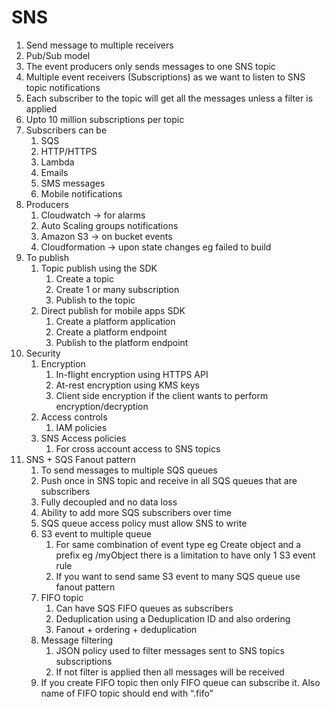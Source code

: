 # SNS

1. Send message to multiple receivers
2. Pub/Sub model
3. The event producers only sends messages to one SNS topic
4. Multiple event receivers (Subscriptions) as we want to listen to SNS topic notifications
5. Each subscriber to the topic will get all the messages unless a filter is applied
6. Upto 10 million subscriptions per topic
7. Subscribers can be
    1. SQS
    2. HTTP/HTTPS
    3. Lambda
    4. Emails
    5. SMS messages
    6. Mobile notifications
8. Producers
    1. Cloudwatch -> for alarms
    2. Auto Scaling groups notifications
    3. Amazon S3 -> on bucket events
    4. Cloudformation -> upon state changes eg failed to build
9. To publish
    1. Topic publish using the SDK
        1. Create a topic
        2. Create 1 or many subscription
        3. Publish to the topic
    2. Direct publish for mobile apps SDK
        1. Create a platform application
        2. Create a platform endpoint
        3. Publish to the platform endpoint
10. Security
    1. Encryption
        1. In-flight encryption using HTTPS API
        2. At-rest encryption using KMS keys
        3. Client side encryption if the client wants to perform encryption/decryption
    2. Access controls
        1. IAM policies
    3. SNS Access policies
        1. For cross account access to SNS topics
11. SNS + SQS Fanout pattern
    1. To send messages to multiple SQS queues
    2. Push once in SNS topic and receive in all SQS queues that are subscribers
    3. Fully decoupled and no data loss
    4. Ability to add more SQS subscribers over time
    5. SQS queue access policy must allow SNS to write
    6. S3 event to multiple queue
        1. For same combination of event type eg Create object and a prefix eg /myObject there is a limitation to have only 1 S3 event rule
        2. If you want to send same S3 event to many SQS queue use fanout pattern
    7. FIFO topic
        1. Can have SQS FIFO queues as subscribers
        2. Deduplication using a Deduplication ID and also ordering
        3. Fanout + ordering + deduplication
    8. Message filtering
        1. JSON policy used to filter messages sent to SNS topics subscriptions
        2. If not filter is applied then all messages will be received
    9. If you create FIFO topic then only FIFO queue can subscribe it. Also name of FIFO topic should end with “.fifo”
